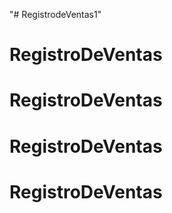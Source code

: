 "# RegistrodeVentas1"  
# RegistroDeVentas
# RegistroDeVentas
# RegistroDeVentas
# RegistroDeVentas
